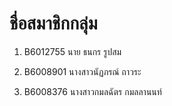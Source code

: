 # ชื่อสมาชิกกลุ่ม

1. B6012755 นาย ธนกร รูปสม

2. B6008901 นางสาวนัฏภรณ์ ถาวระ

3. B6008376 นางสาวกมลฉัตร กมลลานนท์

